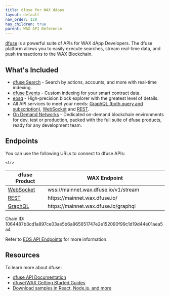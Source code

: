 ```yaml
---
title: dfuse for WAX dApps
layout: default
nav_order: 120
has_children: true
parent: WAX API Reference
---
```


<a href="https://dfuse.eosnation.io" target="_blank">dfuse</a> is a powerful suite of APIs for WAX dApp Developers. The dfuse platform allows you to easily execute searches, stream real-time data, and push transactions to the WAX Blockchain.

## What's Included

<ul>
    <li><a href="https://www.dfuse.io/en/blog/kicking-off-2019-with-a-revolution-searchability-on-the-blockchain?__hstc=233546881.736019542a8c07836e10238a58d48a65.1533653425668.1563905244167.1563976478283.165&amp;__hssc=233546881.1.1563976478283&amp;__hsfp=165344926" target="_blank">dfuse Search</a> - Search by actions, accounts, and more with real-time indexing.</li>
    <li><a href="https://www.dfuse.io/en/blog/use-dfuse-events-to-easily-find-your-transactions" target="_blank">dfuse Events</a> - Custom indexing for your smart contract data.</li>
    <li><a href="https://wax.eosq.app" target="_blank">eosq</a> - High-precision block explorer with the greatest level of details.</li>
    <li>All API services to meet your needs: <a href="https://docs.dfuse.io/#graphql" target="_blank">GraphQL (both query and subscription)</a>, <a href="https://docs.dfuse.io/reference/eosio/websocket/" target="_blank">WebSocket</a> and <a href="https://docs.dfuse.io/reference/eosio/rest/block-id-by-time/" target="_blank">REST</a>.</li>
    <li><a href="https://www.dfuse.io/en/blog/let-dfuse-launch-your-on-demand-network" target="_blank">On Demand Networks</a> - Dedicated on-demand blockchain environments for dev, test or production, packed with the full suite of dfuse products, ready for any development team.</li>
</ul>

## Endpoints

You can use the following URLs to connect to dfuse APIs:

<table>
<thead>
<tr>
<th style="width:25%">dfuse Product</th>
<th>WAX Endpoint</th>
</tr>
</thead>

<tbody>
<tr>
<td><a href="https://docs.dfuse.io/reference/eosio/websocket/" target="_blank">WebSocket</a></td>
<td>wss://mainnet.wax.dfuse.io/v1/stream</td>
</tr>

<tr>
<td><a href="https://docs.dfuse.io/reference/eosio/rest/block-id-by-time/" target="_blank">REST</a></td>
<td>https://mainnet.wax.dfuse.io/</td>
</tr>

    <tr>
<td><a href="https://docs.dfuse.io/reference/eosio/graphql/" target="_blank">GraphQL</a></td>
<td>https://mainnet.wax.dfuse.io/graphql</td>
</tr>

</tbody>
</table>

Chain ID: 1064487b3cd1a897ce03ae5b6a865651747e2e152090f99c1d19d44e01aea5a4

Refer to <a href="https://docs.dfuse.io/reference/eosio/endpoints/" target="_blank">EOS API Endpoints</a> for more information.

## Resources

To learn more about dfuse:

* <a href="https://docs.dfuse.io/guides/eosio/" target="_blank">dfuse API Documentation</a>
* <a href="https://docs.dfuse.io/guides/eosio/getting-started/" target="_blank">dfuse/WAX Getting Started Guides</a>
* <a href="https://docs.dfuse.io/samples/" target="_blank">Download samples in React, Node.js, and more</a>

